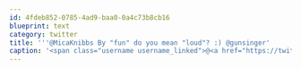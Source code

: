 ```yaml
---
id: 4fdeb852-0785-4ad9-baa0-0a4c73b8cb16
blueprint: text
category: twitter
title: '''@MicaKnibbs By "fun" do you mean "loud"? :) @gunsinger'
caption: '<span class="username username_linked">@<a href="https://twitter.com/MicaKnibbs" title="Mica Knibbs">MicaKnibbs</a></span> By "fun" do you mean "loud"? :) <span class="username username_linked">@<a href="https://twitter.com/gunsinger" title="Cynthia Gunsinger">gunsinger</a></span>'
---
```

